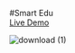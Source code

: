 #Smart Edu
<br/>
<a href="https://smartedu-ynsergl.herokuapp.com/"  target="_blank" >Live Demo</a>


![download (1)](https://user-images.githubusercontent.com/56773451/153672427-8b9a9045-9cb8-43be-9ca5-eb97a6bdab86.png)
